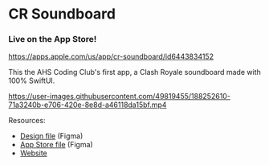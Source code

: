 # CR Soundboard

### Live on the App Store!
https://apps.apple.com/us/app/cr-soundboard/id6443834152

This the AHS Coding Club's first app, a Clash Royale soundboard made with 100% SwiftUI.

https://user-images.githubusercontent.com/49819455/188252610-71a3240b-e706-420e-8e8d-a46118da15bf.mp4

Resources:

- [Design file](https://www.figma.com/file/HESzc9YjxCsXvd3yPInHwH/Design) (Figma)
- [App Store file](https://www.figma.com/file/UUYaLMWYXIbJHg09dTBcMV/App-Store) (Figma)
- [Website](https://getfind.app/cr)
